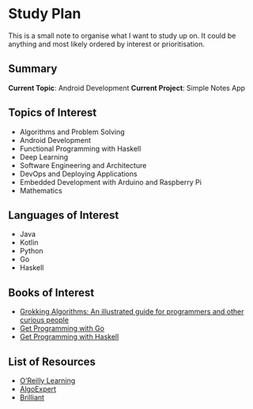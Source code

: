 # Study Plan

This is a small note to organise what I want to study up on. It could be anything and most likely ordered by interest or prioritisation.

## Summary

**Current Topic**: Android Development
**Current Project**: Simple Notes App

## Topics of Interest

* Algorithms and Problem Solving
* Android Development
* Functional Programming with Haskell
* Deep Learning
* Software Engineering and Architecture
* DevOps and Deploying Applications
* Embedded Development with Arduino and Raspberry Pi
* Mathematics

## Languages of Interest

* Java
* Kotlin
* Python
* Go
* Haskell

## Books of Interest

* [Grokking Algorithms: An illustrated guide for programmers and other curious people](https://learning.oreilly.com/library/view/grokking-algorithms-an/9781617292231/)
* [Get Programming with Go](https://learning.oreilly.com/library/view/get-programming-with/9781617293092/)
* [Get Programming with Haskell](https://learning.oreilly.com/library/view/get-programming-with/9781617293764/)

## List of Resources

* [O’Reilly Learning](https://learning.oreilly.com/)
* [AlgoExpert](https://www.algoexpert.io)
* [Brilliant](https://brilliant.org/)

